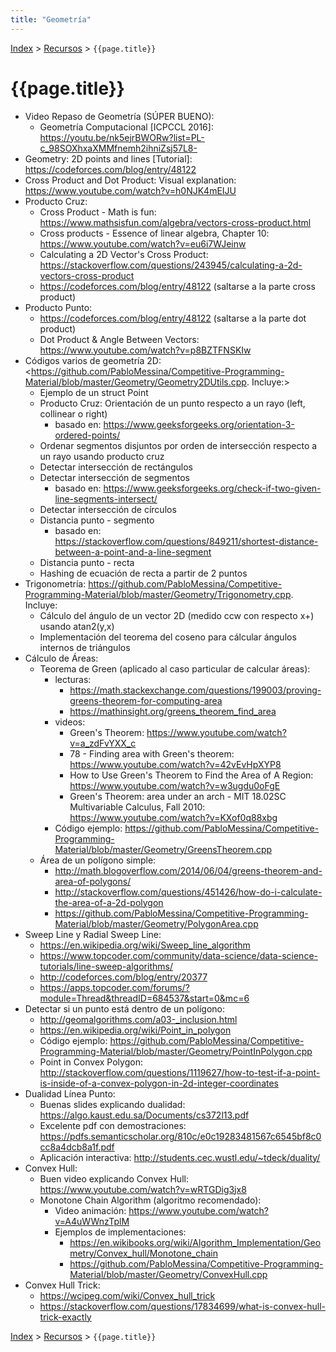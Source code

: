 ```yaml
---
title: "Geometría"
---
```

[Index](../index) > [Recursos](resources) > ```{{page.title}}```

# {{page.title}}

- Video Repaso de Geometría (SÚPER BUENO):
  - Geometría Computacional [ICPCCL 2016]: <https://youtu.be/nk5ejrBWORw?list=PL-c_98SOXhxaXMMfnemh2ihniZsj57L8->
- Geometry: 2D points and lines [Tutorial]: <https://codeforces.com/blog/entry/48122>
- Cross Product and Dot Product: Visual explanation: <https://www.youtube.com/watch?v=h0NJK4mEIJU>
- Producto Cruz:
  - Cross Product - Math is fun: <https://www.mathsisfun.com/algebra/vectors-cross-product.html>
  - Cross products - Essence of linear algebra, Chapter 10: <https://www.youtube.com/watch?v=eu6i7WJeinw>
  - Calculating a 2D Vector's Cross Product: <https://stackoverflow.com/questions/243945/calculating-a-2d-vectors-cross-product>
  - <https://codeforces.com/blog/entry/48122> (saltarse a la parte cross product)
- Producto Punto:
  - <https://codeforces.com/blog/entry/48122> (saltarse a la parte dot product)
  - Dot Product & Angle Between Vectors: <https://www.youtube.com/watch?v=p8BZTFNSKIw>
- Códigos varios de geometría 2D: <https://github.com/PabloMessina/Competitive-Programming-Material/blob/master/Geometry/Geometry2DUtils.cpp. Incluye:>
  - Ejemplo de un struct Point
  - Producto Cruz: Orientación de un punto respecto a un rayo (left, collinear o right)
    - basado en: <https://www.geeksforgeeks.org/orientation-3-ordered-points/>
  - Ordenar segmentos disjuntos por orden de intersección respecto a un rayo usando producto cruz
  - Detectar intersección de rectángulos
  - Detectar intersección de segmentos
    - basado en: <https://www.geeksforgeeks.org/check-if-two-given-line-segments-intersect/>
  - Detectar intersección de círculos
  - Distancia punto - segmento
    - basado en: <https://stackoverflow.com/questions/849211/shortest-distance-between-a-point-and-a-line-segment>
  - Distancia punto - recta
  - Hashing de ecuación de recta a partir de 2 puntos
- Trigonometría: <https://github.com/PabloMessina/Competitive-Programming-Material/blob/master/Geometry/Trigonometry.cpp>. Incluye:
  - Cálculo del ángulo de un vector 2D (medido ccw con respecto x+) usando atan2(y,x)
  - Implementación del teorema del coseno para cálcular ángulos internos de triángulos
- Cálculo de Áreas:
  - Teorema de Green (aplicado al caso particular de calcular áreas):
    - lecturas:
      - <https://math.stackexchange.com/questions/199003/proving-greens-theorem-for-computing-area>
      - <https://mathinsight.org/greens_theorem_find_area>
    - videos:
      - Green's Theorem: <https://www.youtube.com/watch?v=a_zdFvYXX_c>
      - 78 - Finding area with Green's theorem: <https://www.youtube.com/watch?v=42vEvHpXYP8>
      - How to Use Green's Theorem to Find the Area of A Region: <https://www.youtube.com/watch?v=w3ugdu0oFgE>
      - Green's Theorem: area under an arch - MIT 18.02SC Multivariable Calculus, Fall 2010: <https://www.youtube.com/watch?v=KXof0q88xbg>
    - Código ejemplo: <https://github.com/PabloMessina/Competitive-Programming-Material/blob/master/Geometry/GreensTheorem.cpp>
  - Área de un polígono simple:
    - <http://math.blogoverflow.com/2014/06/04/greens-theorem-and-area-of-polygons/>
    - <http://stackoverflow.com/questions/451426/how-do-i-calculate-the-area-of-a-2d-polygon>
    - <https://github.com/PabloMessina/Competitive-Programming-Material/blob/master/Geometry/PolygonArea.cpp>
- Sweep Line y Radial Sweep Line:
  - <https://en.wikipedia.org/wiki/Sweep_line_algorithm>
  - <https://www.topcoder.com/community/data-science/data-science-tutorials/line-sweep-algorithms/>
  - <http://codeforces.com/blog/entry/20377>
  - <https://apps.topcoder.com/forums/?module=Thread&threadID=684537&start=0&mc=6>
- Detectar si un punto está dentro de un polígono:
  - <http://geomalgorithms.com/a03-_inclusion.html>
  - <https://en.wikipedia.org/wiki/Point_in_polygon>
  - Código ejemplo: <https://github.com/PabloMessina/Competitive-Programming-Material/blob/master/Geometry/PointInPolygon.cpp>
  - Point in Convex Polygon: <http://stackoverflow.com/questions/1119627/how-to-test-if-a-point-is-inside-of-a-convex-polygon-in-2d-integer-coordinates>
- Dualidad Línea Punto:
  - Buenas slides explicando dualidad: <https://algo.kaust.edu.sa/Documents/cs372l13.pdf>
  - Excelente pdf con demostraciones: <https://pdfs.semanticscholar.org/810c/e0c19283481567c6545bf8c0cc8a4dcb8a1f.pdf>
  - Aplicación interactiva: <http://students.cec.wustl.edu/~tdeck/duality/>
- Convex Hull:
  - Buen video explicando Convex Hull: <https://www.youtube.com/watch?v=wRTGDig3jx8>
  - Monotone Chain Algorithm (algoritmo recomendado):
    - Video animación: <https://www.youtube.com/watch?v=A4uWWnzTplM>
    - Ejemplos de implementaciones:
      - <https://en.wikibooks.org/wiki/Algorithm_Implementation/Geometry/Convex_hull/Monotone_chain>
      - <https://github.com/PabloMessina/Competitive-Programming-Material/blob/master/Geometry/ConvexHull.cpp>
- Convex Hull Trick:
  - <https://wcipeg.com/wiki/Convex_hull_trick>
  - <https://stackoverflow.com/questions/17834699/what-is-convex-hull-trick-exactly>

[Index](../index) > [Recursos](resources) > ```{{page.title}}```
